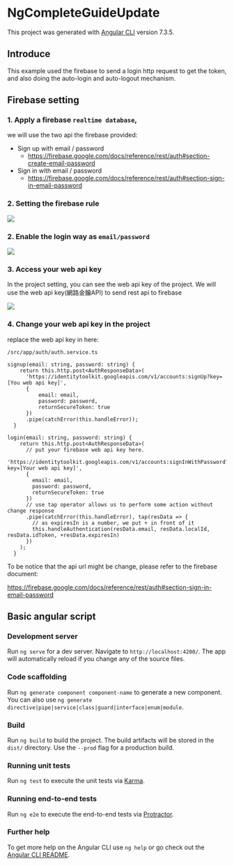 # NgCompleteGuideUpdate

This project was generated with [Angular CLI](https://github.com/angular/angular-cli) version 7.3.5.

## Introduce

This example used the firebase to send a login http request to get the token,
and also doing the auto-login and auto-logout mechanism. 

## Firebase setting


### 1. Apply a firebase `realtime database`,
we will use the two api the firebase provided:
* Sign up with email / password
  * https://firebase.google.com/docs/reference/rest/auth#section-create-email-password
* Sign in with email / password
  * https://firebase.google.com/docs/reference/rest/auth#section-sign-in-email-password

### 2. Setting the firebase rule

![](https://i.imgur.com/myy1N9R.png)

### 2. Enable the login way as `email/password`

![](https://i.imgur.com/zkhkFDg.png)

### 3. Access your web api key

In the project setting, you can see the web api key of the project.
We will use the web api key(網路金鑰API) to send rest api to firebase

![](https://i.imgur.com/533tZKX.png)

### 4. Change your web api key in the project

replace the web api key in here:  

`/src/app/auth/auth.service.ts`
```
signup(email: string, password: string) {
    return this.http.post<AuthResponseData>(
      'https://identitytoolkit.googleapis.com/v1/accounts:signUp?key=[You web api key]',
      {
          email: email,
          password: password,
          returnSecureToken: true
      })
      .pipe(catchError(this.handleError));
  }

login(email: string, password: string) {
    return this.http.post<AuthResponseData>(
      // put your firebase web api key here.
      'https://identitytoolkit.googleapis.com/v1/accounts:signInWithPassword?key=[Your web api key]',
      {
        email: email,
        password: password,
        returnSecureToken: true
      })
      // use tap operator allows us to perform some action without change response
      .pipe(catchError(this.handleError), tap(resData => {
        // as expiresIn is a number, we put + in front of it
        this.handleAuthentication(resData.email, resData.localId, resData.idToken, +resData.expiresIn)
      })
    );
  }
```

To be notice that the api url might be change,
please refer to the firebase document:

https://firebase.google.com/docs/reference/rest/auth#section-sign-in-email-password

## Basic angular script

### Development server

Run `ng serve` for a dev server. Navigate to `http://localhost:4200/`. The app will automatically reload if you change any of the source files.

### Code scaffolding

Run `ng generate component component-name` to generate a new component. You can also use `ng generate directive|pipe|service|class|guard|interface|enum|module`.

### Build

Run `ng build` to build the project. The build artifacts will be stored in the `dist/` directory. Use the `--prod` flag for a production build.

### Running unit tests

Run `ng test` to execute the unit tests via [Karma](https://karma-runner.github.io).

### Running end-to-end tests

Run `ng e2e` to execute the end-to-end tests via [Protractor](http://www.protractortest.org/).

### Further help

To get more help on the Angular CLI use `ng help` or go check out the [Angular CLI README](https://github.com/angular/angular-cli/blob/master/README.md).
